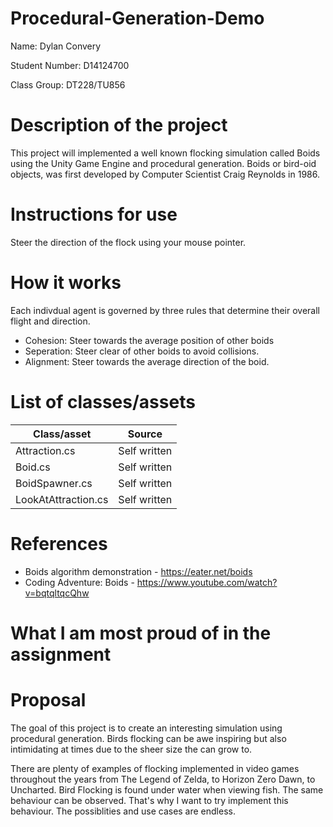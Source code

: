 # Procedural-Generation-Demo

Name: Dylan Convery

Student Number: D14124700

Class Group: DT228/TU856

# Description of the project

This project will implemented a well known flocking simulation called Boids using the Unity Game 
Engine and procedural generation. Boids or bird-oid objects, was first developed by Computer 
Scientist Craig Reynolds in 1986. 

# Instructions for use

Steer the direction of the flock using your mouse pointer.

# How it works

Each indivdual agent is governed by three rules that determine their overall flight and direction.

- Cohesion: Steer towards the average position of other boids
- Seperation: Steer clear of other boids to avoid collisions.
- Alignment: Steer towards the average direction of the boid.

# List of classes/assets

| Class/asset | Source |
|-----------|-----------|
| Attraction.cs | Self written |
| Boid.cs | Self written |
| BoidSpawner.cs | Self written |
| LookAtAttraction.cs | Self written |

# References

- Boids algorithm demonstration - https://eater.net/boids
- Coding Adventure: Boids - https://www.youtube.com/watch?v=bqtqltqcQhw

# What I am most proud of in the assignment

# Proposal
The goal of this project is to create an interesting simulation using procedural
generation. Birds flocking can be awe inspiring but also intimidating at times
due to the sheer size the can grow to. 

There are plenty of examples of flocking implemented in video games throughout
the years from The Legend of Zelda, to Horizon Zero Dawn, to Uncharted. Bird
Flocking is found under water when viewing fish. The same behaviour can be 
observed. That's why I want to try implement this behaviour. The possiblities
and use cases are endless.   